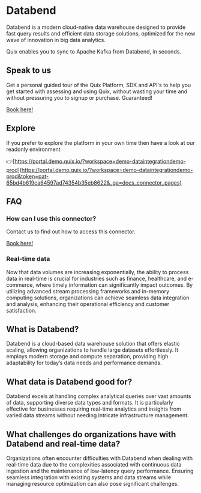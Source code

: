 <!-- START MARKDOWN -->
<!--[tech-name]-->
# Databend

<!--[blurb-about-tech]-->
Databend is a modern cloud-native data warehouse designed to provide fast query results and efficient data storage solutions, optimized for the new wave of innovation in big data analytics.

Quix enables you to sync to Apache Kafka <span id="to_or_from">from</span> <span id="techname">Databend</span>, in seconds.


## Speak to us

Get a personal guided tour of the Quix Platform, SDK and API's to help you get started with assessing and using Quix, without wasting your time and without pressuring you to signup or purchase. Guaranteed!

[Book here!](https://quix.io/book-a-demo)


## Explore

If you prefer to explore the platform in your own time then have a look at our readonly environment

👉[https://portal.demo.quix.io/?workspace=demo-dataintegrationdemo-prod](https://portal.demo.quix.io/?workspace=demo-dataintegrationdemo-prod&token=pat-65bd4b619ca64597ad74354b35eb8622&_ga=docs_connector_pages)


## FAQ 

### How can I use this connector?

Contact us to find out how to access this connector.

[Book here!](https://quix.io/book-a-demo)

### Real-time data

Now that data volumes are increasing exponentially, the ability to process data in real-time is crucial for industries such as finance, healthcare, and e-commerce, where timely information can significantly impact outcomes. By utilizing advanced stream processing frameworks and in-memory computing solutions, organizations can achieve seamless data integration and analysis, enhancing their operational efficiency and customer satisfaction.

## What is <span id="techname">Databend</span>?

<!--[tech-seo-text]-->
Databend is a cloud-based data warehouse solution that offers elastic scaling, allowing organizations to handle large datasets effortlessly. It employs modern storage and compute separation, providing high adaptability for today’s data needs and performance demands.

## What data is <span id="techname">Databend</span> good for?

<!--[tech-data-seo-text]-->
Databend excels at handling complex analytical queries over vast amounts of data, supporting diverse data types and formats. It is particularly effective for businesses requiring real-time analytics and insights from varied data streams without needing intricate infrastructure management.

## What challenges do organizations have with <span id="techname">Databend</span> and real-time data?

<!--[tech-challenges-seo-text]-->
Organizations often encounter difficulties with Databend when dealing with real-time data due to the complexities associated with continuous data ingestion and the maintenance of low-latency query performance. Ensuring seamless integration with existing systems and data streams while managing resource optimization can also pose significant challenges.
<!-- END MARKDOWN -->